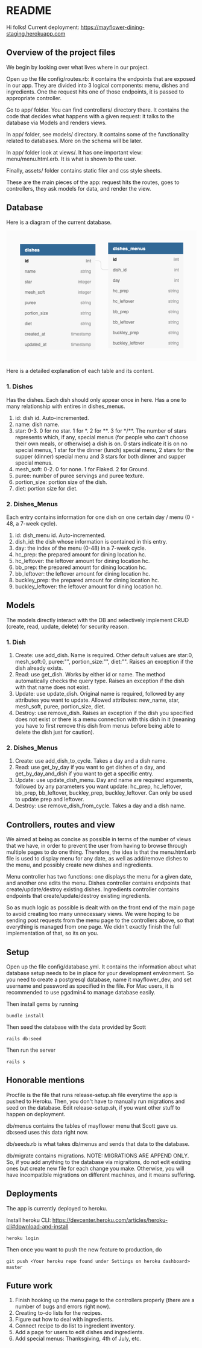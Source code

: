 # README #

Hi folks! Current deployment: https://mayflower-dining-staging.herokuapp.com

##  Overview of the project files ##

We begin by looking over what lives where in our project.

Open up the file config/routes.rb: it contains the endpoints that
are exposed in our app.
They are divided into 3 logical components: menu, dishes and ingredients.
One the request hits one of those endpoints, it is passed to appropriate controller.

Go to app/ folder. You can find controllers/ directory there. It contains the code that decides
what happens with a given request: it talks to the database via Models and renders views.

In app/ folder, see models/ directory. It contains some of the functionality related to databases.
More on the schema will be later.

In app/ folder look at views/. It has one important view: menu/menu.html.erb. It is what is shown to the user.

Finally, assets/ folder contains static filer and css style sheets.

These are the main pieces of the app: request hits the routes, goes to controllers, they ask models for data,
and render the view.

## Database ##

Here is a diagram of the current database.

![alt text](./db-image.png "Current State of the DB")

Here is a detailed explanation of each table and its content.

### 1. Dishes ###
Has the dishes. Each dish should only appear once in here. Has a one to many relationship with entires in dishes_menus.
1. id: dish id. Auto-incremented.
2. name: dish name.
3. star: 0-3. 0 for no star. 1 for \*. 2 for \*\*. 3 for \*/\*\*. The number of stars represents which, if any, special menus (for people who can't choose their own meals, or otherwise) a dish is on. 0 stars indicate it is on no special menus, 1 star for the dinner (lunch) special menu, 2 stars for the supper (dinner) special menu and 3 stars for both dinner and supper special menus.
4. mesh_soft: 0-2. 0 for none. 1 for Flaked. 2 for Ground.
5. puree: number of puree servings and puree texture.
6. portion_size: portion size of the dish.
7. diet: portion size for diet.
### 2. Dishes_Menus ###
Each entry contains information for one dish on one certain day / menu (0 - 48, a 7-week cycle).
1. id: dish_menu id. Auto-incremented.
2. dish_id: the dish whose information is contained in this entry.
3. day: the index of the menu (0-48) in a 7-week cycle.
4. hc_prep: the prepared amount for dining location hc.
5. hc_leftover: the leftover amount for dining location hc.
6. bb_prep: the prepared amount for dining location hc.
5. bb_leftover: the leftover amount for dining location hc.
4. buckley_prep: the prepared amount for dining location hc.
5. buckley_leftover: the leftover amount for dining location hc.

## Models ##

The models directly interact with the DB and selectively implement CRUD (create, read, update, delete) for security reason.
### 1. Dish ###
1. Create: use add_dish. Name is required. Other default values are star:0, mesh_soft:0, puree:"", portion_size:"", diet:"". Raises an exception if the dish already exists.
2. Read: use get_dish. Works by either id or name. The method automatically checks the query type. Raises an exception if the dish with that name does not exist.
3. Update: use update_dish. Original name is required, followed by any attributes you want to update. Allowed attributes: new_name, star, mesh_soft, puree, portion_size, diet. 
4. Destroy: use remove_dish. Raises an exception if the dish you specified does not exist or there is a menu connection with this dish in it (meaning you have to first remove this dish from menus before being able to delete the dish just for caution).

### 2. Dishes_Menus ###
1. Create: use add_dish_to_cycle. Takes a day and a dish name.
2. Read: use get_by_day if you want to get dishes of a day, and get_by_day_and_dish if you want to get a specific entry.
3. Update: use update_dish_menu. Day and name are required arguments, followed by any parameters you want update: hc_prep, hc_leftover, bb_prep, bb_leftover, buckley_prep, buckley_leftover. Can only be used to update prep and leftover.
4. Destroy: use remove_dish_from_cycle. Takes a day and a dish name.

## Controllers, routes and view ##

We aimed at being as concise as possible in terms of the number of views that we have, in order to prevent the user
from having to browse through multiple pages to do one thing. Therefore, the idea is that the menu.html.erb file
is used to display menu for any date, as well as add/remove dishes to the menu, and possibly create new dishes and ingredients.

Menu controller has two functions: one displays the menu for a given date, and another one edits the menu.
Dishes controller contains endpoints that create/update/destroy existing dishes.
Ingredients controller contains endpoints that create/update/destroy existing ingredients.

So as much logic as possible is dealt with on the front end of the main page to avoid creating too many unnecessary views. We were hoping to be sending post requests from the menu page to the controllers above, so that everything is managed from one page. We didn't exactly finish the full implementation of that, so its on you.

## Setup ##

Open up the file config/database.yml. It contains the information about what database setup needs to be in place
for your development environment. So you need to create a postgresql database, name it mayflower_dev, and set username and password as specified in the file. For Mac users, it is recommended to use pgadmin4 to manage database easily.

Then install gems by running

```
bundle install
```

Then seed the database with the data provided by Scott

```
rails db:seed
```

Then run the server

```
rails s
```


## Honorable mentions ##

Procfile is the file that runs release-setup.sh file everytime the app is pushed to Heroku. Then, you don't have to manually run migrations and seed on the database. Edit release-setup.sh, if you want other stuff to happen on deployment.

db/menus contains the tables of mayflower menu that Scott gave us. db:seed uses this data right now.

db/seeds.rb is what takes db/menus and sends that data to the database.

db/migrate contains migrations. NOTE: MIGRATIONS ARE APPEND ONLY. So, if you add anything to the database via migraitons, do not edit existing ones but create new file for each change you make. Otherwise, you will have incompatible migrations on different machines, and it means suffering.

## Deployments ##

The app is currently deployed to heroku.

Install heroku CLI: https://devcenter.heroku.com/articles/heroku-cli#download-and-install

```
heroku login
```

Then once you want to push the new feature to production, do

```
git push <Your heroku repo found under Settings on heroku dashboard> master
```

## Future work ##

1. Finish hooking up the menu page to the controllers properly (there are a number of bugs and errors right now).
2. Creating to-do lists for the recipes.
3. Figure out how to deal with ingredients.
4. Connect recipe to do list to ingredient inventory.
5. Add a page for users to edit dishes and ingredients.
6. Add special menus: Thanksgiving, 4th of July, etc.
